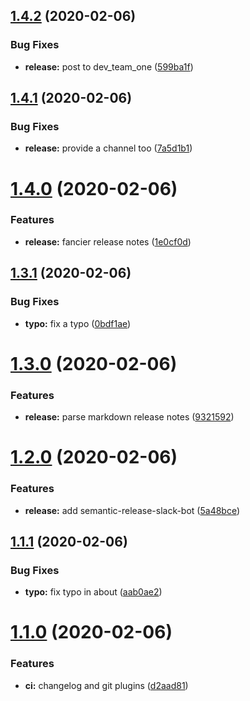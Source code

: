 ## [1.4.2](https://github.com/darkphnx/darkphnx.github.io/compare/v1.4.1...v1.4.2) (2020-02-06)


### Bug Fixes

* **release:** post to dev_team_one ([599ba1f](https://github.com/darkphnx/darkphnx.github.io/commit/599ba1f8b63297db2d9ff0fe40b38e986999489d))

## [1.4.1](https://github.com/darkphnx/darkphnx.github.io/compare/v1.4.0...v1.4.1) (2020-02-06)


### Bug Fixes

* **release:** provide a channel too ([7a5d1b1](https://github.com/darkphnx/darkphnx.github.io/commit/7a5d1b19259f7a85f519d0009930fc0cf735c2d1))

# [1.4.0](https://github.com/darkphnx/darkphnx.github.io/compare/v1.3.1...v1.4.0) (2020-02-06)


### Features

* **release:** fancier release notes ([1e0cf0d](https://github.com/darkphnx/darkphnx.github.io/commit/1e0cf0d1ae7ca329f77af9fba590befee2b7bdfb))

## [1.3.1](https://github.com/darkphnx/darkphnx.github.io/compare/v1.3.0...v1.3.1) (2020-02-06)


### Bug Fixes

* **typo:** fix a typo ([0bdf1ae](https://github.com/darkphnx/darkphnx.github.io/commit/0bdf1ae8c6b2ac6c851ce70a9b4a27841f011229))

# [1.3.0](https://github.com/darkphnx/darkphnx.github.io/compare/v1.2.0...v1.3.0) (2020-02-06)


### Features

* **release:** parse markdown release notes ([9321592](https://github.com/darkphnx/darkphnx.github.io/commit/9321592203170c10521d4ee2b24d58412ccec976))

# [1.2.0](https://github.com/darkphnx/darkphnx.github.io/compare/v1.1.1...v1.2.0) (2020-02-06)


### Features

* **release:** add semantic-release-slack-bot ([5a48bce](https://github.com/darkphnx/darkphnx.github.io/commit/5a48bceccaf803d6b1c4dc19d1b3227ae435aa22))

## [1.1.1](https://github.com/darkphnx/darkphnx.github.io/compare/v1.1.0...v1.1.1) (2020-02-06)


### Bug Fixes

* **typo:** fix typo in about ([aab0ae2](https://github.com/darkphnx/darkphnx.github.io/commit/aab0ae22c40e1fd20137bb8f5bdc1685d291668f))

# [1.1.0](https://github.com/darkphnx/darkphnx.github.io/compare/v1.0.0...v1.1.0) (2020-02-06)


### Features

* **ci:** changelog and git plugins ([d2aad81](https://github.com/darkphnx/darkphnx.github.io/commit/d2aad8171a555ff0a854d702deabfe7c92529eaa))
